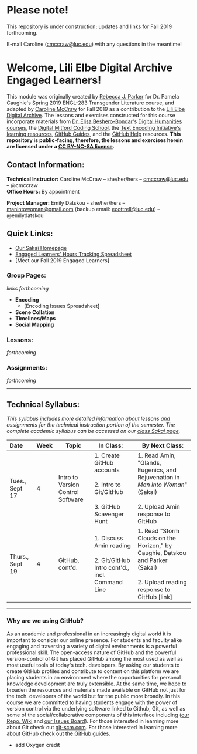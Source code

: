 # Please note!
This repository is under construction; updates and links for Fall 2019 forthcoming. 

E-mail Caroline (cmccraw@luc.edu) with any questions in the meantime! 

# Welcome, Lili Elbe Digital Archive Engaged Learners!  
This module was originally created by [Rebecca J. Parker](https://github.com/RJP43/LiliElbe_EngagedLearners) for Dr. Pamela Caughie's Spring 2019 ENGL-283 Transgender Literature course, and adapted by [Caroline McCraw](https://github.com/cmccraw) for Fall 2019 as a contribution to the [Lili Elbe Digital Archive](http://lilielbe.org/). The lessons and exercises constructed for this course incorporate materials from [Dr. Elisa Beshero-Bondar](https://github.com/ebeshero)'s [Digital Humanities courses](http://dh.newtfire.org/), the [Digital Mitford Coding School](https://digitalmitford.github.io/DigMitCS/), the [Text Encoding Initiative's learning resources](http://www.tei-c.org/Support/Learn/), [GitHub Guides](https://guides.github.com/), and the [GitHub Help](https://help.github.com/) resources. **This repository is public-facing, therefore, the lessons and exercises herein are licensed under a [CC BY-NC-SA license](https://creativecommons.org/licenses/by-nc-sa/4.0/legalcode).**      

## Contact Information:
**Technical Instructor:** Caroline McCraw – she/her/hers – cmccraw@luc.edu – @cmccraw</br>
**Office Hours:** By appointment 
  
**Project Manager:** Emily Datskou - she/her/hers – manintowoman@gmail.com  (backup email: ecottrell@luc.edu) – @emilydatskou  
  
## Quick Links:
- [Our Sakai Homepage](https://sakai.luc.edu/portal/site/ENGL_283_08E_6154_1196)        
- [Engaged Learners' Hours Tracking Spreadsheet]()  
- [Meet our Fall 2019 Engaged Learners]

### Group Pages:
*links forthcoming*  
- **Encoding**   
    - [Encoding Issues Spreadsheet]
- **Scene Collation** 
- **Timelines/Maps**  
- **Social Mapping**

### Lessons:
*forthcoming*

### Assignments:
*forthcoming*

--- 
  
## Technical Syllabus:
*This syllabus includes more detailed information about lessons and assignments for the technical instruction portion of the semester. The complete academic syllabus can be accessed on our [class Sakai page](https://sakai.luc.edu/portal/site/ENGL_283_08E_6154_1196).*

Date | Week | Topic |In Class: &nbsp;&nbsp;| By Next Class:|
:---- | ---- | ----- | --------------------|---------------|
Tues., Sept 17 | 4 | Intro to Version Control Software | 1. Create GitHub accounts</br></br> 2. Intro to Git/GitHub</br></br> 3. GitHub Scavenger Hunt | 1. Read Amin, "Glands, Eugenics, and Rejuvenation in *Man into Woman*" (Sakai)</br></br> 2. Upload Amin response to GitHub
Thurs., Sept 19 | 4 | GitHub, cont'd. | 1. Discuss Amin reading </br></br> 2. Git/GitHub Intro cont'd., incl. Command Line | 1. Read "Storm Clouds on the Horizon," by Caughie, Datskou and Parker (Sakai) </br></br> 2. Upload reading response to GitHub [link]
  
***  
  
### Why are we using GitHub?  
As an academic and professional in an increasingly digital world it is important to consider our online presence. For students and faculty alike engaging and traversing a variety of digital environments is a powerful professional skill. The open-access nature of GitHub and the powerful version-control of Git has placed GitHub among the most used as well as most useful tools of today's tech. developers. By asking our students to create GitHub profiles and contribute to content on this platform we are placing students in an environment where the opportunities for personal knowledge development are truly extensible. At the same time, we hope to broaden the resources and materials made available on GitHub not just for the tech. developers of the world but for the public more broadly. In this course we are committed to having students engage with the power of version control via the underlying software linked to Github, Git, as well as some of the social/collaborative components of this interface including ([our Repo. Wiki](https://github.com/RJP43/LiliElbe_EngagedLearners/wiki) and [our Issues Board](https://github.com/RJP43/LiliElbe_EngagedLearners/issues)). For those interested in learning more about Git check out [git-scm.com](https://git-scm.com/). For those interested in learning more about GitHub check out [the GitHub guides](https://guides.github.com/).  

  + add Oxygen credit

